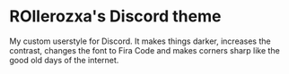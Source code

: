 # ROllerozxa's Discord theme
My custom userstyle for Discord. It makes things darker, increases the contrast, changes the font to Fira Code and makes corners sharp like the good old days of the internet.
